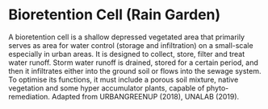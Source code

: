 # Bioretention Cell (Rain Garden)
A bioretention cell is a shallow depressed vegetated area that primarily serves as area for water control (storage and infiltration) on a small-scale especially in urban areas. It is designed to collect, store, filter and treat water runoff. Storm water runoff is drained, stored for a certain period, and then it infiltrates either into the ground soil or flows into the sewage system. To optimise its functions, it must include a porous soil mixture, native vegetation and some hyper accumulator plants, capable of phyto-remediation. Adapted from URBANGREENUP (2018), UNALAB (2019).

